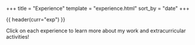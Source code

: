 +++
title = "Experience"
template = "experience.html"
sort_by = "date"
+++

{{ header(curr="exp") }}

Click on each experience to learn more about my work and extracurricular activities!
